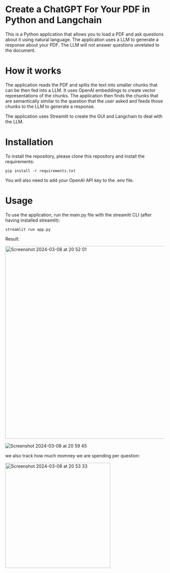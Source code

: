 # Create a ChatGPT For Your PDF in Python and Langchain

This is a Python application that allows you to load a PDF and ask questions about it using natural language. The application uses a LLM to generate a response about your PDF. The LLM will not answer questions unrelated to the document.

# How it works

The application reads the PDF and splits the text into smaller chunks that can be then fed into a LLM. It uses OpenAI embeddings to create vector representations of the chunks. The application then finds the chunks that are semantically similar to the question that the user asked and feeds those chunks to the LLM to generate a response.

The application uses Streamlit to create the GUI and Langchain to deal with the LLM.

# Installation

To install the repository, please clone this repository and install the requirements:

```
pip install -r requirements.txt
```


You will also need to add your OpenAI API key to the .env file.

# Usage

To use the application, run the main.py file with the streamlit CLI (after having installed streamlit):

```
streamlit run app.py
```

Result:

<img width="608" alt="Screenshot 2024-03-08 at 20 52 01" src="https://github.com/redjules/Create-a-ChatGPT-For-Your-PDF-in-Python-and-Langchain/assets/106017493/8b32e0ce-d1cd-4167-b070-8eca434a80b1">

![Screenshot 2024-03-08 at 20 59 45](https://github.com/redjules/Create-a-ChatGPT-For-Your-PDF-in-Python-and-Langchain/assets/106017493/0689e157-a175-4843-96af-993a4b4b2e0e)


we also track how much momney we are spending per question:


<img width="332" alt="Screenshot 2024-03-08 at 20 53 33" src="https://github.com/redjules/Create-a-ChatGPT-For-Your-PDF-in-Python-and-Langchain/assets/106017493/942ca062-a41b-4f51-b016-98bc7847f491">


